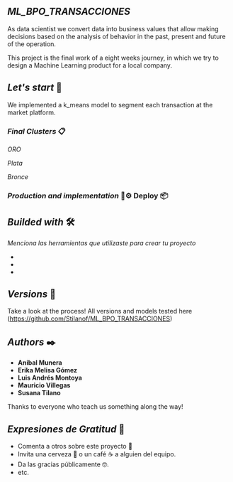 ## *ML_BPO_TRANSACCIONES*

As data scientist we convert data into business values that allow making decisions based on the analysis of behavior in the past, present and future of the operation. 

This project is the final work of a eight weeks journey, in which we try to design a Machine Learning product for a local company.  

## *Let's start* 🚀

We implemented a k_means model to segment each transaction at the market platform.

### *Final Clusters* 📋

_ORO_

_Plata_

_Bronce_


### *Production and implementation* 🔧⚙️ Deploy 📦





## *Builded with* 🛠️

_Menciona las herramientas que utilizaste para crear tu proyecto_

* 
* 
* 


## *Versions* 📌

Take a look at the process! All versions and models tested here (https://github.com/Stilanof/ML_BPO_TRANSACCIONES)

## *Authors* ✒️

* **Anibal Munera** 
* **Erika Melisa Gómez** 
* **Luis Andrés Montoya** 
* **Mauricio Villegas** 
* **Susana Tilano** 

Thanks to everyone who teach us something along the way! 

## *Expresiones de Gratitud* 🎁

* Comenta a otros sobre este proyecto 📢
* Invita una cerveza 🍺 o un café ☕ a alguien del equipo. 
* Da las gracias públicamente 🤓.
* etc.
